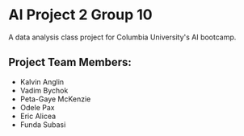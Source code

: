 # AI Project 2 Group 10
A data analysis class project for Columbia University's AI bootcamp.

## Project Team Members:
* Kalvin Anglin
* Vadim Bychok
* Peta-Gaye McKenzie
* Odele Pax
* Eric Alicea
* Funda Subasi
